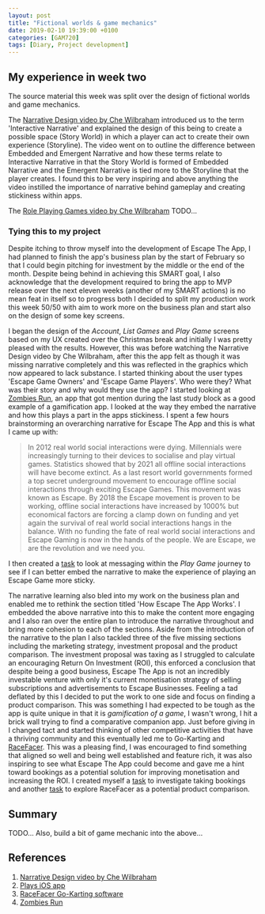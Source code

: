 ```yaml
---
layout: post
title: "Fictional worlds & game mechanics"
date: 2019-02-10 19:39:00 +0100
categories: [GAM720]
tags: [Diary, Project development]
---
```


## My experience in week two

The source material this week was split over the design of fictional worlds and game mechanics.

The [Narrative Design video by Che Wilbraham](https://falmouthflexible.instructure.com/courses/296/pages/week-2-narrative-design-che-wilbraham?module_item_id=19025) introduced us to the term 'Interactive Narrative' and explained the design of this being to create a possible space (Story World) in which a player can act to create their own experience (Storyline). The video went on to outline the difference between Embedded and Emergent Narrative and how these terms relate to Interactive Narrative in that the Story World is formed of Embedded Narrative and the Emergent Narrative is tied more to the Storyline that the player creates. I found this to be very inspiring and above anything the video instilled the importance of narrative behind gameplay and creating stickiness within apps.

The [Role Playing Games video by Che Wilbraham](https://falmouthflexible.instructure.com/courses/296/pages/week-2-role-playing-games-che-wilbraham?module_item_id=19026) TODO...

### Tying this to my project

Despite itching to throw myself into the development of Escape The App, I had planned to finish the app's business plan by the start of February so that I could begin pitching for investment by the middle or the end of the month. Despite being behind in achieving this SMART goal, I also acknowledge that the development required to bring the app to MVP release over the next eleven weeks (another of my SMART actions) is no mean feat in itself so to progress both I decided to split my production work this week 50/50 with aim to work more on the business plan and start also on the design of some key screens.

I began the design of the *Account*, *List Games* and *Play Game* screens based on my UX created over the Christmas break and initially I was pretty pleased with the results. However, this was before watching the Narrative Design video by Che Wilbraham, after this the app felt as though it was missing narrative completely and this was reflected in the graphics which now appeared to lack substance. I started thinking about the user types 'Escape Game Owners' and 'Escape Game Players'. Who were they? What was their story and why would they use the app? I started looking at [Zombies Run](https://zombiesrungame.com), an app that got mention during the last study block as a good example of a gamification app. I looked at the way they embed the narrative and how this plays a part in the apps stickiness. I spent a few hours brainstorming an overarching narrative for Escape The App and this is what I came up with:

> In 2012 real world social interactions were dying. Millennials were increasingly turning to their devices to socialise and play virtual games. Statistics showed that by 2021 all offline social interactions will have become extinct. As a last resort world governments formed a top secret underground movement to encourage offline social interactions through exciting Escape Games. This movement was known as Escape. By 2018 the Escape movement is proven to be working, offline social interactions have increased by 1000% but economical factors are forcing a clamp down on funding and yet again the survival of real world social interactions hangs in the balance. With no funding the fate of real world social interactions and Escape Gaming is now in the hands of the people. We are Escape, we are the revolution and we need you.

I then created a [task](https://trello.com/c/rFRCChKt/16-ux007-update-wireframes-for-the-v1-play-room-journey-to-introduce-narrative-4-hrs) to look at messaging within the *Play Game* journey to see if I can better embed the narrative to make the experience of playing an Escape Game more sticky.

The narrative learning also bled into my work on the business plan and enabled me to rethink the section titled 'How Escape The App Works'. I embedded the above narrative into this to make the content more engaging and I also ran over the entire plan to introduce the narrative throughout and bring more cohesion to each of the sections. Aside from the introduction of the narrative to the plan I also tackled three of the five missing sections including the marketing strategy, investment proposal and the product comparison. The investment proposal was taxing as I struggled to calculate an encouraging Return On Investment (ROI), this enforced a conclusion that despite being a good business, Escape The App is not an incredibly investable venture with only it's current monetisation strategy of selling subscriptions and advertisements to Escape Businesses. Feeling a tad deflated by this I decided to put the work to one side and focus on finding a product comparison. This was something I had expected to be tough as the app is quite unique in that it is *gamification of a game*, I wasn't wrong, I hit a brick wall trying to find a comparative companion app. Just before giving in I changed tact and started thinking of other competitive activities that have a thriving community and this eventually led me to Go-Karting and [RaceFacer](https://www.racefacer.com). This was a pleasing find, I was encouraged to find something that aligned so well and being well established and feature rich, it was also inspiring to see what Escape The App could become and gave me a hint toward bookings as a potential solution for improving monetisation and increasing the ROI. I created myself a [task](https://trello.com/c/r8AhyziU/29-mkt009-investigate-bookings-potential) to investigate taking bookings and another [task](https://trello.com/c/O0bbcGhD/30-mkt010-investigate-racefacer-as-a-product-comparison) to explore RaceFacer as a potential product comparison.

## Summary

TODO... Also, build a bit of game mechanic into the above...

## References

1. [Narrative Design video by Che Wilbraham](https://falmouthflexible.instructure.com/courses/296/pages/week-2-narrative-design-che-wilbraham?module_item_id=19025)
2. [Plays iOS app](https://itunes.apple.com/us/app/plays-animate-your-messages/id1346642927)
3. [RaceFacer Go-Karting software](https://www.racefacer.com)
4. [Zombies Run](https://zombiesrungame.com)
